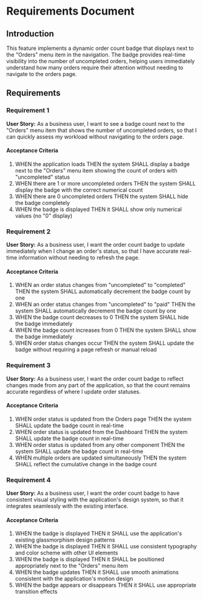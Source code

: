 # Requirements Document

## Introduction

This feature implements a dynamic order count badge that displays next to the "Orders" menu item in the navigation. The badge provides real-time visibility into the number of uncompleted orders, helping users immediately understand how many orders require their attention without needing to navigate to the orders page.

## Requirements

### Requirement 1

**User Story:** As a business user, I want to see a badge count next to the "Orders" menu item that shows the number of uncompleted orders, so that I can quickly assess my workload without navigating to the orders page.

#### Acceptance Criteria

1. WHEN the application loads THEN the system SHALL display a badge next to the "Orders" menu item showing the count of orders with "uncompleted" status
2. WHEN there are 1 or more uncompleted orders THEN the system SHALL display the badge with the correct numerical count
3. WHEN there are 0 uncompleted orders THEN the system SHALL hide the badge completely
4. WHEN the badge is displayed THEN it SHALL show only numerical values (no "0" display)

### Requirement 2

**User Story:** As a business user, I want the order count badge to update immediately when I change an order's status, so that I have accurate real-time information without needing to refresh the page.

#### Acceptance Criteria

1. WHEN an order status changes from "uncompleted" to "completed" THEN the system SHALL automatically decrement the badge count by one
2. WHEN an order status changes from "uncompleted" to "paid" THEN the system SHALL automatically decrement the badge count by one
3. WHEN the badge count decreases to 0 THEN the system SHALL hide the badge immediately
4. WHEN the badge count increases from 0 THEN the system SHALL show the badge immediately
5. WHEN order status changes occur THEN the system SHALL update the badge without requiring a page refresh or manual reload

### Requirement 3

**User Story:** As a business user, I want the order count badge to reflect changes made from any part of the application, so that the count remains accurate regardless of where I update order statuses.

#### Acceptance Criteria

1. WHEN order status is updated from the Orders page THEN the system SHALL update the badge count in real-time
2. WHEN order status is updated from the Dashboard THEN the system SHALL update the badge count in real-time
3. WHEN order status is updated from any other component THEN the system SHALL update the badge count in real-time
4. WHEN multiple orders are updated simultaneously THEN the system SHALL reflect the cumulative change in the badge count

### Requirement 4

**User Story:** As a business user, I want the order count badge to have consistent visual styling with the application's design system, so that it integrates seamlessly with the existing interface.

#### Acceptance Criteria

1. WHEN the badge is displayed THEN it SHALL use the application's existing glassmorphism design patterns
2. WHEN the badge is displayed THEN it SHALL use consistent typography and color scheme with other UI elements
3. WHEN the badge is displayed THEN it SHALL be positioned appropriately next to the "Orders" menu item
4. WHEN the badge updates THEN it SHALL use smooth animations consistent with the application's motion design
5. WHEN the badge appears or disappears THEN it SHALL use appropriate transition effects